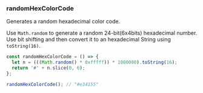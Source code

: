### randomHexColorCode

Generates a random hexadecimal color code.

Use `Math.random` to generate a random 24-bit(6x4bits) hexadecimal number. Use bit shifting and then convert it to an hexadecimal String using `toString(16)`.

```js
const randomHexColorCode = () => {
  let n = (((Math.random() * 0xfffff)) * 1000000).toString(16);
  return '#' + n.slice(0, 6);
};
```

```js
randomHexColorCode(); // "#e34155"
```
